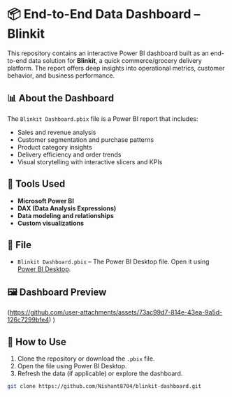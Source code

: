 # 📦 End-to-End Data Dashboard – Blinkit

This repository contains an interactive Power BI dashboard built as an end-to-end data solution for **Blinkit**, a quick commerce/grocery delivery platform. The report offers deep insights into operational metrics, customer behavior, and business performance.

## 📊 About the Dashboard

The `Blinkit Dashboard.pbix` file is a Power BI report that includes:

- Sales and revenue analysis
- Customer segmentation and purchase patterns
- Product category insights
- Delivery efficiency and order trends
- Visual storytelling with interactive slicers and KPIs

## 🧰 Tools Used

- **Microsoft Power BI**
- **DAX (Data Analysis Expressions)**
- **Data modeling and relationships**
- **Custom visualizations**

## 📁 File

- `Blinkit Dashboard.pbix` – The Power BI Desktop file. Open it using [Power BI Desktop](https://powerbi.microsoft.com/desktop/).

## 🖼️ Dashboard Preview

(https://github.com/user-attachments/assets/73ac99d7-814e-43ea-9a5d-126c7299bfe4)
)

## 📝 How to Use

1. Clone the repository or download the `.pbix` file.
2. Open the file using Power BI Desktop.
3. Refresh the data (if applicable) or explore the dashboard.

```bash
git clone https://github.com/Nishant8704/blinkit-dashboard.git
